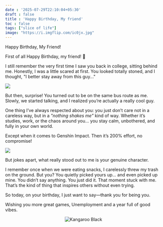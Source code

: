 ```yaml
---
date : '2025-07-29T22:10:04+05:30'
draft : false
title : 'Happy Birthday, My friend'
toc : false
tags: ["slice of life"]
image: "https://i.imgflip.com/ic0jx.jpg"
---
```


Happy Birthday, My Friend!

First of all Happy Birthday, my friend! 🎉

I still remember the very first time I saw you back in college, sitting behind me. Honestly, I was a little scared at first. You looked totally stoned, and I thought, "I better stay away from this guy..."

![](https://i.redd.it/t751qzpfuvzd1.png)

But then, surprise! You turned out to be on the same bus route as me. Slowly, we started talking, and I realized you’re actually a really cool guy.

One thing I’ve always respected about you: you just don’t care not in a careless way, but in a *"nothing shakes me"* kind of way. Whether it’s studies, work, or the chaos around you… you stay calm, unbothered, and fully in your own world.

Except when it comes to Genshin Impact. Then it’s 200% effort, no compromise!

![](https://i.etsystatic.com/25684186/r/il/520505/3590372929/il_fullxfull.3590372929_b1vy.jpg)


But jokes apart, what really stood out to me is your genuine character.

I remember once when we were eating snacks, I carelessly threw my trash on the ground. But you? You quietly picked yours up… and even picked up mine. You didn’t say anything. You just did it. That moment stuck with me. That’s the kind of thing that inspires others without even trying.

So today, on your birthday, I just want to say—thank you for being you.

Wishing you more great games, Unemployment and a year full of good vibes.

<p align="center">
        <img src="https://i.chzbgr.com/full/6562441472/h9A8E003D/kangaroo-black" alt="Kangaroo Black" />
</p>






















<!-- Comment Section Configurations! -->
<script src="https://giscus.app/client.js"
        data-repo="mdxabu/mdxabu.github.io"
        data-repo-id="R_kgDOLs5FtQ"
        data-category="Blogs"
        data-category-id="DIC_kwDOLs5Ftc4CrYy-"
        data-mapping="pathname"
        data-strict="0"
        data-reactions-enabled="0"
        data-emit-metadata="0"
        data-input-position="top"
        data-theme="light_protanopia"
        data-lang="en"
        crossorigin="anonymous"
        async>
</script>
